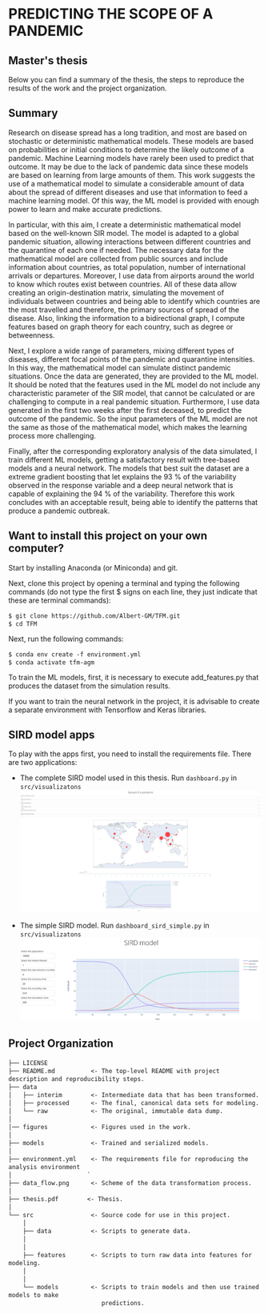 PREDICTING THE SCOPE OF A PANDEMIC
==============================
Master's thesis
------------

Below you can find a summary of the thesis, the steps to reproduce the results of the work and the project organization.


Summary
------------

Research on disease spread has a long tradition, and most are based on stochastic or deterministic mathematical models. These models are based on probabilities or initial conditions to determine the likely outcome of a pandemic. Machine Learning models have rarely been used to predict that outcome. It may be due to the lack of pandemic data since these models are based on learning from large amounts of them. This work suggests the use of a mathematical model to simulate a considerable amount of data about the spread of different diseases and use that information to feed a machine learning model. Of this way, the ML model is provided with enough power to learn and make accurate predictions.

In particular, with this aim, I create a deterministic mathematical model based on the well-known SIR model. The model is adapted to a global pandemic situation, allowing interactions between different countries and the quarantine of each one if needed. The necessary data for the mathematical model are collected from public sources and include information about countries, as total population, number of international arrivals or departures. Moreover, I use data from airports around the world to know which routes exist between countries. All of these data allow creating an origin-destination matrix, simulating the movement of individuals between countries and being able to identify which countries are the most travelled and therefore, the primary sources of spread of the disease. Also, linking the information to a bidirectional graph, I compute features based on graph theory for each country, such as degree or betweenness.

Next, I explore a wide range of parameters, mixing different types of diseases, different focal points of the pandemic and quarantine intensities. In this way, the mathematical model can simulate distinct pandemic situations. Once the data are generated, they are provided to the ML model. It should be noted that the features used in the ML model do not include any characteristic parameter of the SIR model, that cannot be calculated or are challenging to compute in a real pandemic situation. Furthermore, I use data generated in the first two weeks after the first deceased, to predict the outcome of the pandemic. So the input parameters of the ML model are not the same as those of the mathematical model, which makes the learning process more challenging.

Finally, after the corresponding exploratory analysis of the data simulated, I train different ML models, getting a satisfactory result with tree-based models and a neural network. The models that best suit the dataset are a extreme gradient boosting that let explains the 93 % of the variability observed in the response variable and a deep neural network that is capable of explaining the 94 % of the variability. Therefore this work concludes with an acceptable result, being able to identify the patterns that produce a pandemic outbreak.


## Want to install this project on your own computer?

Start by installing Anaconda (or Miniconda) and git.

Next, clone this project by opening a terminal and typing the following commands (do not type the first $ signs on each line, they just indicate that these are terminal commands):

```
$ git clone https://github.com/Albert-GM/TFM.git
$ cd TFM
```

Next, run the following commands:

```
$ conda env create -f environment.yml
$ conda activate tfm-agm
```

To train the ML models, first, it is necessary to execute add_features.py that produces the dataset from the simulation results.

If you want to train the neural network in the project, it is advisable to create a separate environment with Tensorflow and Keras libraries.


SIRD model apps
------------
To play with the apps first, you need to install the requirements file. There are two applications:
- The complete SIRD model used in this thesis. Run `dashboard.py` in `src/visualizatons`
![alt text](https://github.com/Albert-GM/TFM/blob/master/figures/sird.png?raw=true)


- The simple SIRD model. Run `dashboard_sird_simple.py` in `src/visualizatons`
![alt text](https://github.com/Albert-GM/TFM/blob/master/figures/sird_simple.png?raw=true)



Project Organization
------------

    ├── LICENSE
    ├── README.md          <- The top-level README with project description and reproducibility steps.
    ├── data
    │   ├── interim        <- Intermediate data that has been transformed.
    │   ├── processed      <- The final, canonical data sets for modeling.
    │   └── raw            <- The original, immutable data dump.
    │   
    │── figures            <- Figures used in the work.
    │
    ├── models             <- Trained and serialized models.
    │
    ├── environment.yml    <- The requirements file for reproducing the analysis environment
    │                     `
    ├── data_flow.png      <- Scheme of the data transformation process.
    │
    ├── thesis.pdf        <- Thesis.    
    │
    └── src                <- Source code for use in this project.
        │
        ├── data           <- Scripts to generate data.
        │  
        │
        ├── features       <- Scripts to turn raw data into features for modeling.
        │  
        │
        └── models         <- Scripts to train models and then use trained models to make
                              predictions.
